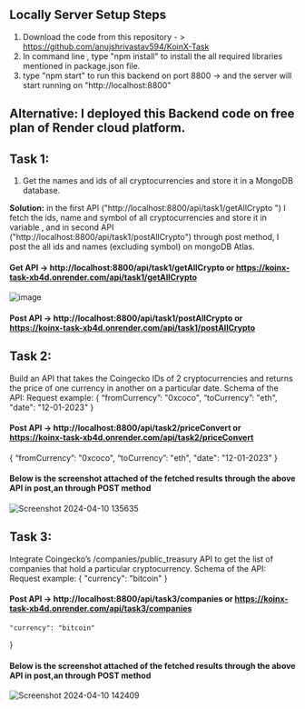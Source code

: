 ## Locally Server Setup Steps
1. Download the code from this repository - > https://github.com/anujshrivastav594/KoinX-Task
2. In command line , type "npm install" to install the all required libraries mentioned in package.json file.
3. type "npm start" to run this backend on port 8800 -> and the server will start running on "http://localhost:8800"

## Alternative: I deployed this Backend code on free plan of Render cloud platform.

## **Task 1:**

1. Get the names and ids of all cryptocurrencies and store it in a MongoDB database.

**Solution:** in the first API ("http://localhost:8800/api/task1/getAllCrypto  ") I fetch the ids, name and symbol of all cryptocurrencies and store it in variable , and in second API ("http://localhost:8800/api/task1/postAllCrypto") through post method, I post the all ids and names (excluding symbol) on mongoDB Atlas.
#### Get API -> http://localhost:8800/api/task1/getAllCrypto      or     https://koinx-task-xb4d.onrender.com/api/task1/getAllCrypto


![image](https://github.com/anujshrivastav594/KoinX-Task/assets/122456123/f899f979-3062-4316-a823-0d97ca0e6381)


#### Post API -> http://localhost:8800/api/task1/postAllCrypto     or     https://koinx-task-xb4d.onrender.com/api/task1/postAllCrypto





## **Task 2:**

Build an API that takes the Coingecko IDs of 2 cryptocurrencies and returns the price of one currency in another on a particular date.
Schema of the API:
Request example:
{
	“fromCurrency”: "0xcoco",
	“toCurrency”: "eth",
	"date": "12-01-2023"
}


#### Post API -> http://localhost:8800/api/task2/priceConvert     or     https://koinx-task-xb4d.onrender.com/api/task2/priceConvert
{
	“fromCurrency”: "0xcoco",
	“toCurrency”: "eth",
	"date": "12-01-2023"
}
#### Below is the screenshot attached of the fetched results through the above API in post,an through POST method


![Screenshot 2024-04-10 135635](https://github.com/anujshrivastav594/KoinX-Task/assets/122456123/ee924def-9b54-42c0-8954-354539907464)





## **Task 3:**

Integrate Coingecko’s /companies/public_treasury API to get the list of companies that hold a particular cryptocurrency.
Schema of the API:
Request example:
{
	"currency": "bitcoin" 
}

#### Post API -> http://localhost:8800/api/task3/companies      or    https://koinx-task-xb4d.onrender.com/api/task3/companies
	"currency": "bitcoin"
}

#### Below is the screenshot attached of the fetched results through the above API in post,an through POST method
![Screenshot 2024-04-10 142409](https://github.com/anujshrivastav594/KoinX-Task/assets/122456123/00ef3531-bd2f-4bd6-851e-ca738598beae)



